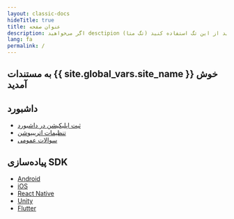 ```yaml
---
layout: classic-docs
hideTitle: true
title: عنوان صفحه
description: اگر می‌خواهید desctipion (تگ متا) صفحه را تغییر دهید از این تگ استفاده کنید
lang: fa
permalink: /
---
```


<h2>به مستندات {{ site.global_vars.site_name }} خوش آمدید</h2>

<div class="row">
  <div class="col-12 col-sm-6">
    <div class="home-card">
      <h2>داشبورد</h2>
      <ul>
        <li><a href="{{ site.baseurl }}/faq/setup-app/">ثبت اپلیکیشن در داشبورد</a></li>
        <li><a href="{{ site.baseurl }}/faq/attribution-settings/">تنظیمات اتریبیوشن</a></li>
        <li><a href="{{ site.baseurl }}/faq/general-questions/">سوالات عمومی</a></li>
      </ul>
    </div>
  </div>
  <div class="col-12 col-sm-6">
    <div class="home-card">
      <h2>پیاده‌سازی SDK</h2>
      <ul>
        <li><a href="{{ site.baseurl }}/sdk/android/">Android</a></li>
        <li><a href="{{ site.baseurl }}/sdk/ios/">iOS</a></li>
        <li><a href="{{ site.baseurl }}/sdk/react-native/">React Native</a></li>
        <li><a href="{{ site.baseurl }}/sdk/unity/">Unity</a></li>
        <li><a href="{{ site.baseurl }}/sdk/flutter/">Flutter</a></li>
      </ul>
    </div>
  </div>
</div>
